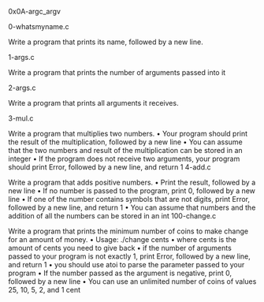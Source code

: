 
0x0A-argc_argv

0-whatsmyname.c

Write a program that prints its name, followed by a new line.


1-args.c

Write a program that prints the number of arguments passed into it

2-args.c

Write a program that prints all arguments it receives.

3-mul.c

Write a program that multiplies two numbers.
    • Your program should print the result of the multiplication, followed by a new line
    • You can assume that the two numbers and result of the multiplication can be stored in an integer
    • If the program does not receive two arguments, your program should print Error, followed by a new line, and return 1
4-add.c

Write a program that adds positive numbers.
    • Print the result, followed by a new line
    • If no number is passed to the program, print 0, followed by a new line
    • If one of the number contains symbols that are not digits, print Error, followed by a new line, and return 1
    • You can assume that numbers and the addition of all the numbers can be stored in an int
100-change.c

Write a program that prints the minimum number of coins to make change for an amount of money.
    • Usage: ./change cents
    • where cents is the amount of cents you need to give back
    • if the number of arguments passed to your program is not exactly 1, print Error, followed by a new line, and return 1
    • you should use atoi to parse the parameter passed to your program
    • If the number passed as the argument is negative, print 0, followed by a new line
    • You can use an unlimited number of coins of values 25, 10, 5, 2, and 1 cent


